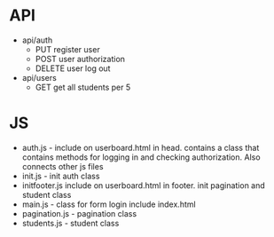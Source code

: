 # API
- api/auth
    - PUT register user
    - POST user authorization
    - DELETE user log out
- api/users
    - GET get all students per 5

# JS
- auth.js - include on userboard.html in head. contains a class that contains methods for logging in and checking authorization. Also connects other js files
- init.js - init auth class
- initfooter.js include on userboard.html in footer. init pagination and student class
- main.js - class for form login include index.html
- pagination.js - pagination class
- students.js - student class